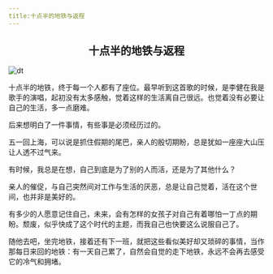 ```yaml
---
title:十点半的地铁与返程
---
```


## <center>十点半的地铁与返程</center>

<img :src="$withBase('/dt.jpg')" alt="dt">
<br>

十点半的地铁，终于每一个人都有了座位。最早听到这首歌的时候，是李健在我是歌手的演唱，起初没有太多感触，觉着这样的生活离自己很远。也觉着没有必要让自己的生活，多一点磨难。

后来想明白了一件事情，有些事是必须经历过的。

五一回上海，可以说是抓住假期的尾巴，亲人的殷切期盼，总是犹如一座座大山压让人透不过气来。

有时候，我总是在想，自己到底是为了别的人而活，还是为了其他什么？

亲人的催促，与自己突然间对工作与生活的厌恶，总是让自己觉着，活在这个世间，也并非是美好的。

有多少的人愿意记住自己，未来，会有怎样的女孩子对自己有着哪怕一丁点的期盼。颓废，似乎快成了这个时代的主题，而我自己也快要这么说服自己了。

随他去吧，坐完地铁，接着还有下一班，就把这些看似美好却又琐碎的事情，当作那每日来回的地铁：有一天自己累了，自然会自觉的走下地铁，永远不会再去感受它的冷气和拥堵。